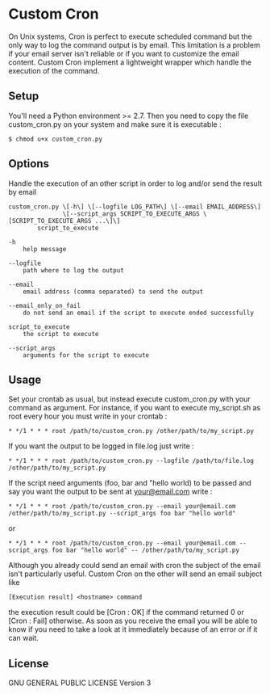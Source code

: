 # Custom Cron

On Unix systems, Cron is perfect to execute scheduled command but the only way to log the command output is by email.
This limitation is a problem if your email server isn't reliable or if you want to customize the email content.
Custom Cron implement a lightweight wrapper which handle the execution of the command.

## Setup

You'll need a Python environment >= 2.7. 
Then you need to copy the file custom_cron.py on your system and make sure it is executable :

	$ chmod u+x custom_cron.py

## Options

Handle the execution of an other script in order to log and/or send the result by email

	custom_cron.py \[-h\] \[--logfile LOG_PATH\] \[--email EMAIL_ADDRESS\]
	               \[--script_args SCRIPT_TO_EXECUTE_ARGS \[SCRIPT_TO_EXECUTE_ARGS ...\]\]
			script_to_execute

	-h
		help message

	--logfile 
		path where to log the output

	--email
		email address (comma separated) to send the output

	--email_only_on_fail
		do not send an email if the script to execute ended successfully

	script_to_execute
		the script to execute

	--script_args
		arguments for the script to execute

## Usage

Set your crontab as usual, but instead execute custom_cron.py with your command as argument.
For instance, if you want to execute my_script.sh as root every hour you must write in your crontab :

	* */1 * * * root /path/to/custom_cron.py /other/path/to/my_script.py

If you want the output to be logged in file.log just write :

	* */1 * * * root /path/to/custom_cron.py --logfile /path/to/file.log /other/path/to/my_script.py

If the script need arguments (foo, bar and "hello world) to be passed and say you want the output to be sent at your@email.com write :

	* */1 * * * root /path/to/custom_cron.py --email your@email.com /other/path/to/my_script.py --script_args foo bar "hello world"
or

	* */1 * * * root /path/to/custom_cron.py --email your@email.com --script_args foo bar "hello world" -- /other/path/to/my_script.py

Although you already could send an email with cron the subject of the email isn't particularly useful.
Custom Cron on the other will send an email subject like

	[Execution result] <hostname> command

the execution result could be [Cron : OK] if the command returned 0 or [Cron : Fail] otherwise.
As soon as you receive the email you will be able to know if you need to take a look at it immediately because of an error or if it can wait.


## License

GNU GENERAL PUBLIC LICENSE Version 3
